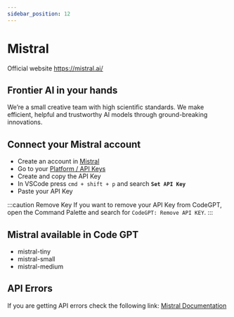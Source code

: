```yaml
---
sidebar_position: 12
---
```


# Mistral
Official website https://mistral.ai/

## Frontier AI in your hands
We’re a small creative team with high scientific standards. We make efficient, helpful and trustworthy AI models through ground-breaking innovations.

## Connect your Mistral account
- Create an account in [Mistral](https://auth.mistral.ai/ui/login)
- Go to your [Platform / API Keys](https://console.mistral.ai/users/api-keys/)
- Create and copy the API Key
- In VSCode press ```cmd + shift + p``` and search **`Set API Key`**
- Paste your API Key

:::caution Remove Key
If you want to remove your API Key from CodeGPT, open the Command Palette and search for `CodeGPT: Remove API KEY`.
:::

## Mistral available in Code GPT
- mistral-tiny
- mistral-small
- mistral-medium

## API Errors
If you are getting API errors check the following link: [Mistral Documentation](https://docs.mistral.ai/)


